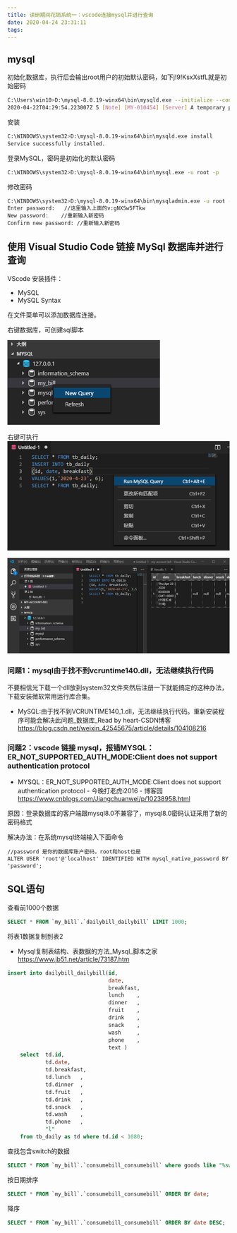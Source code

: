 ```yaml
---
title: 读研期间花销系统一：vscode连接mysql并进行查询
date: 2020-04-24 23:31:11
tags:
---
```


## mysql

初始化数据库，执行后会输出root用户的初始默认密码，如下j!9!KsxXstfL就是初始密码
``` bash
C:\Users\win10>D:\mysql-8.0.19-winx64\bin\mysqld.exe --initialize --console
2020-04-22T04:29:54.223007Z 5 [Note] [MY-010454] [Server] A temporary password is generated for root@localhost: j!9!KsxXstfL
```

安装
``` bash
C:\WINDOWS\system32>D:\mysql-8.0.19-winx64\bin\mysqld.exe install
Service successfully installed.
```

登录MySQL，密码是初始化的默认密码
``` bash
C:\WINDOWS\system32>D:\mysql-8.0.19-winx64\bin\mysql.exe -u root -p
```

修改密码
``` bash
C:\WINDOWS\system32>D:\mysql-8.0.19-winx64\bin\mysqladmin.exe -u root -p password
Enter password:   //这里输入上面的v:gNXSw5FTkw
New password:    //重新输入新密码
Confirm new password: //重新输入新密码
```

## 使用 Visual Studio Code 链接 MySql 数据库并进行查询

VScode 安装插件：
* MySQL
* MySQL Syntax

在文件菜单可以添加数据库连接。


右键数据库，可创建sql脚本

<img src="读研期间花销系统一：vscode连接mysql并进行查询\01.png">


右键可执行  
<img src="读研期间花销系统一：vscode连接mysql并进行查询\02.png">

<img src="读研期间花销系统一：vscode连接mysql并进行查询\03.png">




### 问题1：mysql由于找不到vcruntime140.dll，无法继续执行代码

不要相信光下载一个dll放到system32文件夹然后注册一下就能搞定的这种办法，下载安装微软常用运行库合集。  

* MySQL:由于找不到VCRUNTIME140_1.dll，无法继续执行代码。重新安装程序可能会解决此问题_数据库_Read by heart-CSDN博客  
https://blog.csdn.net/weixin_42545675/article/details/104108216

### 问题2：vscode 链接 mysql，报错MYSQL：ER_NOT_SUPPORTED_AUTH_MODE:Client does not support authentication protocol

* MYSQL：ER_NOT_SUPPORTED_AUTH_MODE:Client does not support authentication protocol - 今晚打老虎i2016 - 博客园  
https://www.cnblogs.com/Jiangchuanwei/p/10238958.html

原因：登录数据库的客户端跟mysql8.0不兼容了，mysql8.0密码认证采用了新的密码格式

解决办法：在系统mysql终端输入下面命令
```
//password 是你的数据库账户密码，root和host也是
ALTER USER 'root'@'localhost' IDENTIFIED WITH mysql_native_password BY 'password';
```



## SQL语句

查看前1000个数据
``` sql
SELECT * FROM `my_bill`.`dailybill_dailybill` LIMIT 1000;
```

将表1数据复制到表2
* Mysql复制表结构、表数据的方法_Mysql_脚本之家  
https://www.jb51.net/article/73187.htm

``` sql
insert into dailybill_dailybill(id,
                                date,
                                breakfast,
                                lunch    ,
                                dinner   ,
                                fruit    ,
                                drink    ,
                                snack    ,
                                wash     ,
                                phone    ,
                                text )
    select  td.id,
            td.date,
            td.breakfast,
            td.lunch   ,
            td.dinner  ,
            td.fruit   ,
            td.drink   ,
            td.snack   ,
            td.wash    ,
            td.phone   ,
            "l"
    from tb_daily as td where td.id < 1080;
```

查找包含switch的数据
``` sql
SELECT * FROM `my_bill`.`consumebill_consumebill` where goods like "%switch%";
```


按日期排序
``` sql
SELECT * FROM `my_bill`.`consumebill_consumebill` ORDER BY date;
```
降序
``` sql
SELECT * FROM `my_bill`.`consumebill_consumebill` ORDER BY date DESC;
```